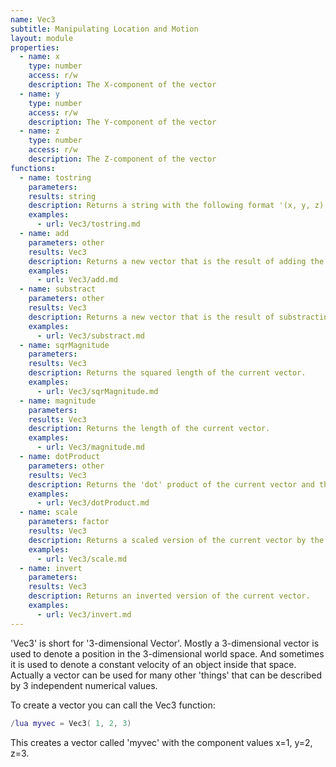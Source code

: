 ```yaml
---
name: Vec3
subtitle: Manipulating Location and Motion
layout: module
properties:
  - name: x
    type: number
    access: r/w
    description: The X-component of the vector
  - name: y
    type: number
    access: r/w
    description: The Y-component of the vector
  - name: z
    type: number
    access: r/w
    description: The Z-component of the vector
functions:
  - name: tostring
    parameters:
    results: string
    description: Returns a string with the following format '(x, y, z)'.
    examples:
      - url: Vec3/tostring.md
  - name: add
    parameters: other
    results: Vec3
    description: Returns a new vector that is the result of adding the other vector to the current vector.
    examples:
      - url: Vec3/add.md
  - name: substract
    parameters: other
    results: Vec3
    description: Returns a new vector that is the result of substracting the other vector from the current vector.
    examples:
      - url: Vec3/substract.md
  - name: sqrMagnitude
    parameters:
    results: Vec3
    description: Returns the squared length of the current vector.
    examples:
      - url: Vec3/sqrMagnitude.md
  - name: magnitude
    parameters:
    results: Vec3
    description: Returns the length of the current vector.
    examples:
      - url: Vec3/magnitude.md
  - name: dotProduct
    parameters: other
    results: Vec3
    description: Returns the 'dot' product of the current vector and the other vector.
    examples:
      - url: Vec3/dotProduct.md
  - name: scale
    parameters: factor
    results: Vec3
    description: Returns a scaled version of the current vector by the given factor.
    examples:
      - url: Vec3/scale.md
  - name: invert
    parameters:
    results: Vec3
    description: Returns an inverted version of the current vector.
    examples:
      - url: Vec3/invert.md
---
```


'Vec3' is short for '3-dimensional Vector'.
Mostly a 3-dimensional vector is used to denote a position in the
3-dimensional world space. And sometimes it is used to denote a constant velocity
of an object inside that space.
Actually a vector can be used for many other 'things' that can be described by
3 independent numerical values.

To create a vector you can call the Vec3 function:
```lua
/lua myvec = Vec3( 1, 2, 3)
```
This creates a vector called 'myvec' with the component values x=1, y=2, z=3.
